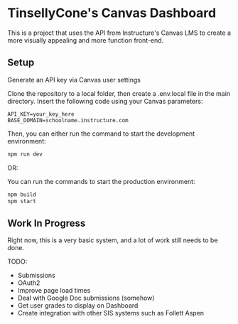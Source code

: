 # TinsellyCone's Canvas Dashboard

This is a project that uses the API from Instructure's Canvas LMS to create a more visually appealing and more function front-end.

## Setup
Generate an API key via Canvas user settings

Clone the repository to a local folder, then create a .env.local file in the main directory. Insert the following code using your Canvas parameters:
```
API_KEY=your_key_here
BASE_DOMAIN=schoolname.instructure.com
```
Then, you can either run the command to start the development environment:
```bash
npm run dev
```
OR:

You can run the commands to start the production environment:
```bash
npm build
npm start
```


## Work In Progress
Right now, this is a very basic system, and a lot of work still needs to be done. 

TODO:
- Submissions
- OAuth2
- Improve page load times
- Deal with Google Doc submissions (somehow)
- Get user grades to display on Dashboard
- Create integration with other SIS systems such as Follett Aspen
